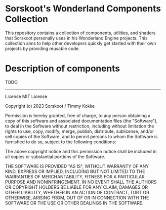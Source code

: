 # Sorskoot's Wonderland Components Collection

This repository contains a collection of components, utilities, and shaders that Sorskoot personally uses in his Wonderland Engine projects. This collection aims to help other developers quickly get started with their own projects by providing reusable code.

# Description of components
TODO

---

License
MIT License

Copyright (c) 2023 Sorskoot / Timmy Kokke

Permission is hereby granted, free of charge, to any person obtaining a copy of this software and associated documentation files (the "Software"), to deal in the Software without restriction, including without limitation the rights to use, copy, modify, merge, publish, distribute, sublicense, and/or sell copies of the Software, and to permit persons to whom the Software is furnished to do so, subject to the following conditions:

The above copyright notice and this permission notice shall be included in all copies or substantial portions of the Software.

THE SOFTWARE IS PROVIDED "AS IS", WITHOUT WARRANTY OF ANY KIND, EXPRESS OR IMPLIED, INCLUDING BUT NOT LIMITED TO THE WARRANTIES OF MERCHANTABILITY, FITNESS FOR A PARTICULAR PURPOSE AND NONINFRINGEMENT. IN NO EVENT SHALL THE AUTHORS OR COPYRIGHT HOLDERS BE LIABLE FOR ANY CLAIM, DAMAGES OR OTHER LIABILITY, WHETHER IN AN ACTION OF CONTRACT, TORT OR OTHERWISE, ARISING FROM, OUT OF OR IN CONNECTION WITH THE SOFTWARE OR THE USE OR OTHER DEALINGS IN THE SOFTWARE.